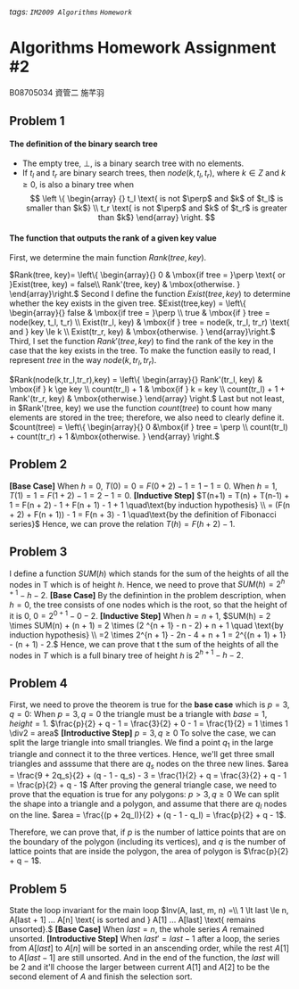 ###### tags: `IM2009 Algorithms` `Homework`
# Algorithms Homework Assignment #2
B08705034 資管二 施芊羽
## Problem 1
#### The definition of the binary search tree
* The empty tree, $\perp$, is a binary search tree with no elements.
* If $t_l$ and $t_r$ are binary search trees, then $node(k, t_l, t_r)$, where $k \in Z$ and $k \ge 0$, is also a binary tree when $$ \left \{ \begin{array} {} t_l \text{ is not $\perp$ and $k$ of $t_l$ is smaller than $k$} \\ t_r \text{ is not $\perp$ and $k$ of $t_r$ is greater than $k$} \end{array} \right. $$

 #### The function that outputs the rank of a given key value
First, we determine the main function $Rank(tree, key)$.

$Rank(tree, key)= \left\{ \begin{array}{} 0 & \mbox{if tree = }\perp \text{ or }Exist(tree, key) = false\\ Rank'(tree, key) & \mbox{otherwise. }
\end{array}\right.$
Second I define the function $Exist(tree, key)$ to determine whether the key exists in the given tree. 
$Exist(tree,key) = \left\{ \begin{array}{} false & \mbox{if tree = }\perp \\
true & \mbox{if } tree = node(key, t_l, t_r) \\
Exist(tr_l, key) & \mbox{if } tree = node(k, tr_l, tr_r) \text{ and } key \le k \\
Exist(tr_r, key) & \mbox{otherwise. }
\end{array}\right.$
Third, I set the function $Rank'(tree, key)$ to find the rank of the key in the case that the key exists in the tree. To make the function easily to read, I represent $tree$ in the way $node(k,tr_l,tr_r)$.

$Rank(node(k,tr_l,tr_r),key) = \left\{ \begin{array}{}  Rank'(tr_l, key) & \mbox{if } k \ge key \\
count(tr_l) + 1 & \mbox{if } k = key \\ count(tr_l) + 1 + Rank'(tr_r, key) & \mbox{otherwise.}  \end{array} \right.$
Last but not least, in $Rank'(tree, key) we use the function $count(tree)$ to count how many elements are stored in the tree; therefore, we also need to clearly define it.
$count(tree) = \left\{ \begin{array}{}  0 &\mbox{if } tree = \perp \\ count(tr_l) + count(tr_r) + 1 &\mbox{otherwise. }  \end{array} \right.$






## Problem 2
**[Base Case]**
When $h = 0$, $T(0) = 0 = F(0 + 2) - 1 = 1 - 1 = 0$.
When $h = 1$, $T(1) = 1 = F(1 + 2) - 1 = 2 - 1 = 0$.
**[Inductive Step]**
$T(n+1) = T(n) + T(n-1) + 1 = F(n + 2) - 1 + F(n + 1) - 1 + 1 \quad\text{by induction hypothesis} \\ = (F(n + 2) + F(n + 1)) - 1 = F(n + 3) - 1 \quad\text{by the definition of Fibonacci series}$
Hence, we can prove the relation $T(h) = F(h + 2) - 1$.


## Problem 3
I define a function $SUM(h)$ which stands for the sum of the heights of all the nodes in T which is of height $h$. Hence, we need to prove that $SUM(h) = 2^{h + 1} - h - 2$. 
**[Base Case]**
By the definintion in the problem description, when $h = 0$, the tree consists of one nodes which is the root, so that the height of it is $0$, $0 = 2^{0 + 1} - 0 - 2.$
**[Inductive Step]**
When $h = n + 1$, $SUM(h) = 2 \times SUM(n) + (n + 1) = 2 \times (2 ^{n + 1} - n - 2) + n + 1 \quad \text{by induction hypothesis} \\ =2 \times 2^{n + 1} - 2n - 4 + n + 1 = 2^{(n + 1) + 1} - (n + 1) - 2.$ 
Hence, we can prove that t the sum of the heights of all the nodes in $T$ which is a full binary tree of height $h$ is $2^{h + 1} − h − 2$.


## Problem 4
First, we need to prove the theorem is true for the **base case** which is $p = 3$, $q = 0$:
When $p = 3, q = 0$ the triangle must be a triangle with $base = 1, height = 1$. 
$\frac{p}{2} + q - 1 = \frac{3}{2} + 0 - 1 = \frac{1}{2} = 1 \times 1 \div2 = area$
**[Introductive Step]**
$p = 3, q \ge 0$
To solve the case, we can split the large triangle into small triangles. We find a point $q_1$ in the large triangle and connect it to the three vertices. Hence, we'll get three small triangles and asssume that there are $q_s$ nodes on the three new lines. 
$area = \frac{9 + 2q_s}{2} + (q - 1 - q_s) - 3 = \frac{1}{2} + q = \frac{3}{2} + q - 1 = \frac{p}{2} + q - 1$
After proving the general triangle case, we need to prove that the equation is true for any polygons: 
$p \gt 3, q \ge 0$
We can split the shape into a triangle and a polygon, and assume that there are $q_l$ nodes on the line. 
$area = \frac{(p + 2q_l)}{2} + (q - 1 - q_l) = \frac{p}{2} + q - 1$.

Therefore, we can prove that, if $p$ is the number of lattice points that are on the boundary of the polygon (including its vertices), and $q$ is the number of lattice points that are inside the polygon, the area of polygon is $\frac{p}{2} + q − 1$.


## Problem 5
State the loop invariant for the main loop $Inv(A, last, m, n) =\\ 1 \lt last \le n, A[last + 1] ... A[n] \text{ is sorted and } A[1] ... A[last] \text{ remains unsorted}.$
**[Base Case]**
When $last = n$, the whole series $A$ remained unsorted. 
**[Introductive Step]**
When $last' = last - 1$ after a loop, the series from $A[last]$ to $A[n]$ will be sorted in an anscending order, while the rest $A[1]$ to $A[last - 1]$ are still unsorted. 
And in the end of the function, the $last$ will be $2$ and it'll choose the larger between current $A[1]$ and $A[2]$ to be the second element of $A$ and finish the selection sort.  


